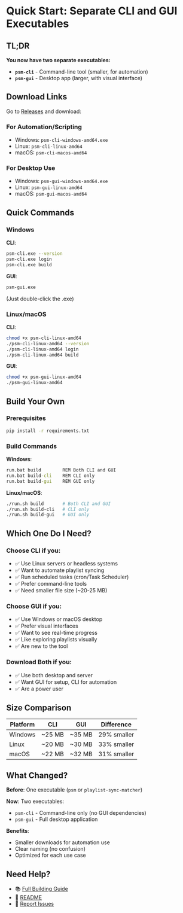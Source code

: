 # Quick Start: Separate CLI and GUI Executables

## TL;DR

**You now have two separate executables:**
- **`psm-cli`** - Command-line tool (smaller, for automation)
- **`psm-gui`** - Desktop app (larger, with visual interface)

## Download Links

Go to [Releases](https://github.com/vtietz/playlist-sync-matcher/releases) and download:

### For Automation/Scripting
- Windows: `psm-cli-windows-amd64.exe`
- Linux: `psm-cli-linux-amd64`
- macOS: `psm-cli-macos-amd64`

### For Desktop Use
- Windows: `psm-gui-windows-amd64.exe`
- Linux: `psm-gui-linux-amd64`
- macOS: `psm-gui-macos-amd64`

## Quick Commands

### Windows

**CLI**:
```cmd
psm-cli.exe --version
psm-cli.exe login
psm-cli.exe build
```

**GUI**:
```cmd
psm-gui.exe
```
(Just double-click the .exe)

### Linux/macOS

**CLI**:
```bash
chmod +x psm-cli-linux-amd64
./psm-cli-linux-amd64 --version
./psm-cli-linux-amd64 login
./psm-cli-linux-amd64 build
```

**GUI**:
```bash
chmod +x psm-gui-linux-amd64
./psm-gui-linux-amd64
```

## Build Your Own

### Prerequisites
```bash
pip install -r requirements.txt
```

### Build Commands

**Windows**:
```cmd
run.bat build        REM Both CLI and GUI
run.bat build-cli    REM CLI only
run.bat build-gui    REM GUI only
```

**Linux/macOS**:
```bash
./run.sh build       # Both CLI and GUI
./run.sh build-cli   # CLI only
./run.sh build-gui   # GUI only
```

## Which One Do I Need?

### Choose CLI if you:
- ✅ Use Linux servers or headless systems
- ✅ Want to automate playlist syncing
- ✅ Run scheduled tasks (cron/Task Scheduler)
- ✅ Prefer command-line tools
- ✅ Need smaller file size (~20-25 MB)

### Choose GUI if you:
- ✅ Use Windows or macOS desktop
- ✅ Prefer visual interfaces
- ✅ Want to see real-time progress
- ✅ Like exploring playlists visually
- ✅ Are new to the tool

### Download Both if you:
- ✅ Use both desktop and server
- ✅ Want GUI for setup, CLI for automation
- ✅ Are a power user

## Size Comparison

| Platform | CLI      | GUI      | Difference |
|----------|----------|----------|------------|
| Windows  | ~25 MB   | ~35 MB   | 29% smaller|
| Linux    | ~20 MB   | ~30 MB   | 33% smaller|
| macOS    | ~22 MB   | ~32 MB   | 31% smaller|

## What Changed?

**Before**: One executable (`psm` or `playlist-sync-matcher`)

**Now**: Two executables:
- `psm-cli` - Command-line only (no GUI dependencies)
- `psm-gui` - Full desktop application

**Benefits**:
- Smaller downloads for automation use
- Clear naming (no confusion)
- Optimized for each use case

## Need Help?

- 📚 [Full Building Guide](building-executables.md)
- 📖 [README](../README.md)
- 🐛 [Report Issues](https://github.com/vtietz/playlist-sync-matcher/issues)
